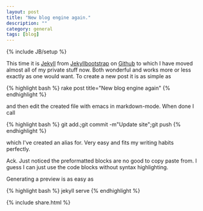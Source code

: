 ```yaml
---
layout: post
title: "New blog engine again."
description: ""
category: general
tags: [blog]
---
```

{% include JB/setup %}

This time it is [Jekyll](http://jekyllrb.com/) from [Jekyllbootstrap](http://jekyllbootstrap.com/) on [Github](https://github.com)
to which I have moved almost all of my private stuff now. Both wonderful and works more or less exactly as one would want. To create
a new post it is as simple as

{% highlight bash %}
rake post title="New blog engine again"
{% endhighlight %}

and then edit the created file with emacs in markdown-mode. When done I call

{% highlight bash %}
git add.;git commit -m"Update site";git push
{% endhighlight %}

which I've created an alias for. Very easy and fits my writing habits perfectly.

Ack. Just noticed the preformatted blocks are no good to copy paste from. I guess I can just use the code blocks without syntax
highlighting.

Generating a preview is as easy as 

{% highlight bash %}
jekyll serve
{% endhighlight %}


{% include share.html %}
